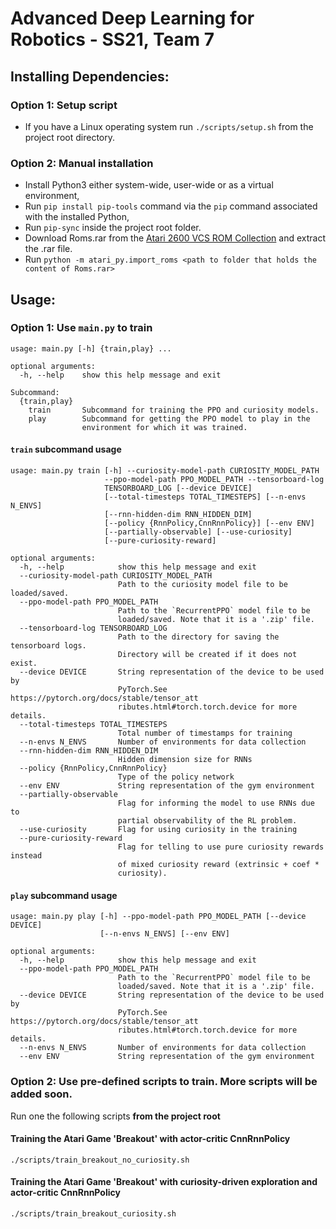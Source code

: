 # Advanced Deep Learning for Robotics - SS21, Team 7

<!-- TODO: Fill the readme with project details. -->

## **Installing Dependencies:**
### Option 1: Setup script
* If you have a Linux operating system run `./scripts/setup.sh` from the project root directory.
### Option 2: Manual installation
* Install Python3 either system-wide, user-wide or as a virtual environment,
* Run `pip install pip-tools` command via the `pip` command associated with the installed Python,
* Run `pip-sync` inside the project root folder.
* Download Roms.rar from the [Atari 2600 VCS ROM Collection](http://www.atarimania.com/roms/Roms.rar) and extract the .rar file.
* Run `python -m atari_py.import_roms <path to folder that holds the content of Roms.rar>`

## **Usage:**
### Option 1: Use `main.py` to train
    usage: main.py [-h] {train,play} ...

    optional arguments:
      -h, --help    show this help message and exit

    Subcommand:
      {train,play}
        train       Subcommand for training the PPO and curiosity models.
        play        Subcommand for getting the PPO model to play in the  
                    environment for which it was trained.

#### `train` subcommand usage
    usage: main.py train [-h] --curiosity-model-path CURIOSITY_MODEL_PATH     
                         --ppo-model-path PPO_MODEL_PATH --tensorboard-log    
                         TENSORBOARD_LOG [--device DEVICE]
                         [--total-timesteps TOTAL_TIMESTEPS] [--n-envs N_ENVS]
                         [--rnn-hidden-dim RNN_HIDDEN_DIM]
                         [--policy {RnnPolicy,CnnRnnPolicy}] [--env ENV]
                         [--partially-observable] [--use-curiosity]
                         [--pure-curiosity-reward]

    optional arguments:
      -h, --help            show this help message and exit
      --curiosity-model-path CURIOSITY_MODEL_PATH
                            Path to the curiosity model file to be loaded/saved.
      --ppo-model-path PPO_MODEL_PATH
                            Path to the `RecurrentPPO` model file to be
                            loaded/saved. Note that it is a '.zip' file.
      --tensorboard-log TENSORBOARD_LOG
                            Path to the directory for saving the tensorboard logs.
                            Directory will be created if it does not exist.
      --device DEVICE       String representation of the device to be used by
                            PyTorch.See https://pytorch.org/docs/stable/tensor_att
                            ributes.html#torch.torch.device for more details.
      --total-timesteps TOTAL_TIMESTEPS
                            Total number of timestamps for training
      --n-envs N_ENVS       Number of environments for data collection
      --rnn-hidden-dim RNN_HIDDEN_DIM
                            Hidden dimension size for RNNs
      --policy {RnnPolicy,CnnRnnPolicy}
                            Type of the policy network
      --env ENV             String representation of the gym environment
      --partially-observable
                            Flag for informing the model to use RNNs due to
                            partial observability of the RL problem.
      --use-curiosity       Flag for using curiosity in the training
      --pure-curiosity-reward
                            Flag for telling to use pure curiosity rewards instead
                            of mixed curiosity reward (extrinsic + coef *
                            curiosity).

#### `play` subcommand usage
    usage: main.py play [-h] --ppo-model-path PPO_MODEL_PATH [--device DEVICE]
                        [--n-envs N_ENVS] [--env ENV]

    optional arguments:
      -h, --help            show this help message and exit
      --ppo-model-path PPO_MODEL_PATH
                            Path to the `RecurrentPPO` model file to be
                            loaded/saved. Note that it is a '.zip' file.
      --device DEVICE       String representation of the device to be used by
                            PyTorch.See https://pytorch.org/docs/stable/tensor_att
                            ributes.html#torch.torch.device for more details.
      --n-envs N_ENVS       Number of environments for data collection
      --env ENV             String representation of the gym environment

### Option 2: Use pre-defined scripts to train. More scripts will be added soon.
Run one the following scripts **from the project root**

#### Training the Atari Game 'Breakout' with actor-critic CnnRnnPolicy
```./scripts/train_breakout_no_curiosity.sh```

#### Training the Atari Game 'Breakout' with curiosity-driven exploration and actor-critic CnnRnnPolicy
```./scripts/train_breakout_curiosity.sh```